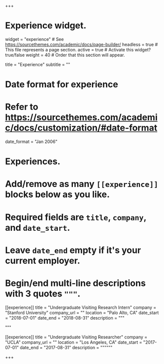 +++
# Experience widget.
widget = "experience"  # See https://sourcethemes.com/academic/docs/page-builder/
headless = true  # This file represents a page section.
active = true  # Activate this widget? true/false
weight = 40  # Order that this section will appear.

title = "Experience"
subtitle = ""

# Date format for experience
#   Refer to https://sourcethemes.com/academic/docs/customization/#date-format
date_format = "Jan 2006"

# Experiences.
#   Add/remove as many `[[experience]]` blocks below as you like.
#   Required fields are `title`, `company`, and `date_start`.
#   Leave `date_end` empty if it's your current employer.
#   Begin/end multi-line descriptions with 3 quotes `"""`.
[[experience]]
  title = "Undergraduate Visiting Research Intern"
  company = "Stanford University"
  company_url = ""
  location = "Palo Alto, CA"
  date_start = "2018-07-01"
  date_end = "2018-08-31"
  description = """

  """

[[experience]]
  title = "Undergraduate Visiting Researcher"
  company = "UCLA"
  company_url = ""
  location = "Los Angeles, CA"
  date_start = "2017-07-01"
  date_end = "2017-08-31"
  description = """"""

+++
